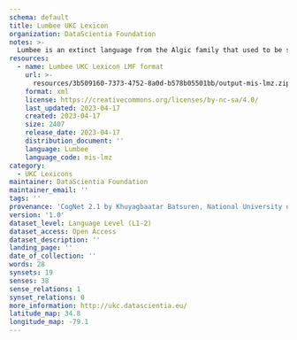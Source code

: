 ```yaml
---
schema: default
title: Lumbee UKC Lexicon
organization: DataScientia Foundation
notes: >-
  Lumbee is an extinct language from the Algic family that used to be spoken in North America. The UKC Lexicon of Lumbee is represented as a lexico-semantic network. It consists of words, word senses, synsets, as well as sense-level and synset-level relationships
resources:
  - name: Lumbee UKC Lexicon LMF format
    url: >-
      resources/3b509160-7373-4752-8a0d-b578b05501bb/output-mis-lmz.zip
    format: xml
    license: https://creativecommons.org/licenses/by-nc-sa/4.0/
    last_updated: 2023-04-17
    created: 2023-04-17
    size: 2407
    release_date: 2023-04-17
    distribution_document: ''
    language: Lumbee
    language_code: mis-lmz
category:
  - UKC Lexicons
maintainer: DataScientia Foundation
maintainer_email: ''
tags: ''
provenance: 'CogNet 2.1 by Khuyagbaatar Batsuren, National University of Mongolia (http://cognet.ukc.disi.unitn.it); MorphyNet 2.0 by Gábor Bella and Khuyagbaatar Batsuren (http://ukc.disi.unitn.it/index.php/morphynet/); Native Languages of the Americas 2021.11. by Laura Redish and Orrin Lewis (http://www.native-languages.org); Princeton WordNet 2.1 by Princeton University (https://wordnet.princeton.edu)'
version: '1.0'
dataset_level: Language Level (L1-2)
dataset_access: Open Access
dataset_description: ''
landing_page: ''
date_of_collection: ''
words: 28
synsets: 19
senses: 38
sense_relations: 1
synset_relations: 0
more_information: http://ukc.datascientia.eu/
latitude_map: 34.8
longitude_map: -79.1
---
```


